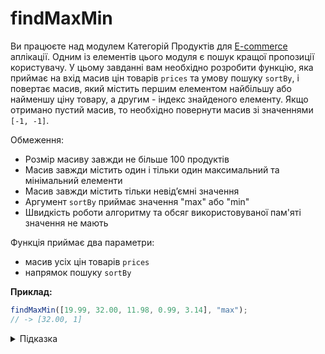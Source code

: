 # findMaxMin

Ви працюєте над модулем Категорій Продуктів для [E-commerce](https://uk.wikipedia.org/wiki/%D0%95%D0%BB%D0%B5%D0%BA%D1%82%D1%80%D0%BE%D0%BD%D0%BD%D0%B0_%D0%BA%D0%BE%D0%BC%D0%B5%D1%80%D1%86%D1%96%D1%8F) аплікації. Одним із елементів цього модуля є пошук кращої пропозиції користувачу. У цьому завданні вам необхідно розробити функцію, яка приймає на вхід масив цін товарів `prices` та умову пошуку `sortBy`, і повертає масив, який містить першим елементом найбільшу або найменшу ціну товару, а другим - індекс знайденого елементу. Якщо отримано пустий масив, то необхідно повернути масив зі значеннями `[-1, -1]`.

Обмеження:

- Розмір масиву завжди не більше 100 продуктів
- Масив завжди містить один і тільки один максимальний та мінімальний елементи
- Масив завжди містить тільки невідʼємні значення
- Аргумент `sortBy` приймає значення "max" або "min"
- Швидкість роботи алгоритму та обсяг використовуваної пам'яті значення не мають

Функція приймає два параметри:

- масив усіх цін товарів `prices`
- напрямок пошуку `sortBy`

**Приклад:**

```js
findMaxMin([19.99, 32.00, 11.98, 0.99, 3.14], "max");
// -> [32.00, 1]
```

<details>
  <summary>Підказка</summary>

---

  ## Алгоритм дій

  1. Якщо довжина масиву дорівнює нулю, то повернути `[-1, -1]`
  1. Інакше, задати початкові значення min-max згідно `sortBy`
  1. Для кожного елементу масиву порівняти його зі знайденим min-max значенням
  1. При виконанні умов пошуку - зберігти нове значення і його індекс
  1. Повернути отриманий результат

  Зверніть увагу на методи [Math.min()](https://developer.mozilla.org/en-US/docs/Web/JavaScript/Reference/Global_Objects/Math/min) та [Math.max()](https://developer.mozilla.org/en-US/docs/Web/JavaScript/Reference/Global_Objects/Math/max)

</details>
